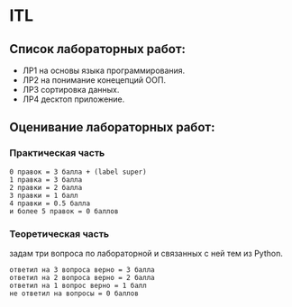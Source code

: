 # ITL

## Список лабораторных работ:

- ЛР1 на основы языка программирования.
- ЛР2 на понимание конецепций ООП.
- ЛР3 сортировка данных.
- ЛР4 десктоп приложение.

## Оценивание лабораторных работ:

### Практическая часть

    0 правок = 3 балла + (label super)
    1 правка = 3 балла
    2 правки = 2 балла
    3 правки = 1 балл
    4 правки = 0.5 балла
    и более 5 правок = 0 баллов

### Теоретическая часть
задам три вопроса по лабораторной и связанных с ней тем из Python.

    ответил на 3 вопроса верно = 3 балла
    ответил на 2 вопроса верно = 2 балла
    ответил на 1 вопрос верно = 1 балл
    не ответил на вопросы = 0 баллов

